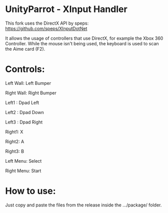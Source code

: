 # UnityParrot - XInput Handler
This fork uses the DirectX API by speps: https://github.com/speps/XInputDotNet

It allows the usage of controllers that use DirectX, for example the Xbox 360 Controller.
While the mouse isn't being used, the keyboard is used to scan the Aime card (F2). 

# Controls:

Left Wall: Left Bumper

Right Wall: Right Bumper

Left1 : Dpad Left

Left2 : Dpad Down

Left3 : Dpad Right

Right1: X

Right2: A

Right3: B

Left Menu: Select

Right Menu: Start


# How to use:

Just copy and paste the files from the release inside the .../package/ folder.
